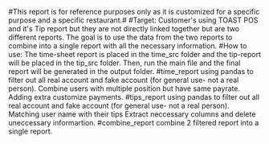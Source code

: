 #This report is for reference purposes only as it is customized for a specific purpose and a specific restaurant.#
#Target:
Customer's using TOAST POS and it's Tip report but they are not directly linked together but are two different reports. The goal is to use the data from the two reports to combine into a single report with all the necessary information.
#How to use:
The time-sheet report is placed in the time_src folder and the tip-report will be placed in the tip_src folder. Then, run the main file and the final report will be generated in the output folder.
#time_report
using pandas to filter out all real account and fake account (for general use- not a real person).
Combine users with multiple position but have same payrate.
Adding extra customize payments.
#tips_report
using pandas to filter out all real account and fake account (for general use- not a real person).
Matching user name with their tips
Extract neccessary columns and delete uneccessary informartion.
#combine_report
combine 2 filtered report into a single report.